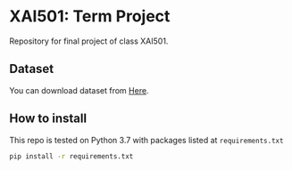 # XAI501: Term Project

Repository for final project of class XAI501.

## Dataset

You can download dataset from [Here](https://www.mvtec.com/company/research/datasets/mvtec-ad).

## How to install

This repo is tested on Python 3.7 with packages listed at `requirements.txt`

```bash
pip install -r requirements.txt
```


